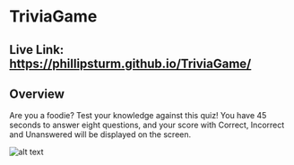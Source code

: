 # TriviaGame #

## Live Link: https://phillipsturm.github.io/TriviaGame/ ##

## Overview ##
Are you a foodie? Test your knowledge against this quiz!
You have 45 seconds to answer eight questions, and your score with Correct, Incorrect and Unanswered will be displayed on the screen.

![alt text](assets/images/trivia.gif)

